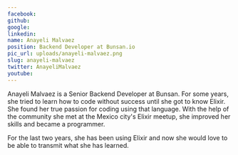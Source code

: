```yaml
---
facebook: 
github: 
google: 
linkedin: 
name: Anayeli Malvaez
position: Backend Developer at Bunsan.io
pic_url: uploads/anayeli-malvaez.png
slug: anayeli-malvaez
twitter: AnayeliMalvaez
youtube: 
---
```

<p>Anayeli Malvaez is a Senior Backend Developer at Bunsan. For some years, she tried to learn how to code without success until she got to know Elixir. She found her true passion for coding using that language. With the help of the community she met at the Mexico city&#39;s Elixir meetup, she improved her skills and became a programmer.</p>

<p>For the last two years, she has been using Elixir and now she would love to be able to transmit what she has learned.</p>
